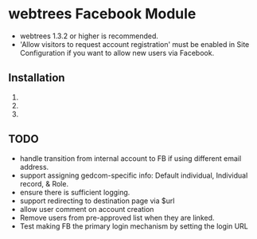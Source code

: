 webtrees Facebook Module
========================

* webtrees 1.3.2 or higher is recommended.
* 'Allow visitors to request account registration' must be enabled in Site Configuration if you want to allow new users via Facebook.


## Installation ##
1.
2.
3.

## TODO ##
* handle transition from internal account to FB if using different email address.
* support assigning gedcom-specific info: Default individual, Individual record, & Role.
* ensure there is sufficient logging.
* support redirecting to destination page via $url
* allow user comment on account creation
* Remove users from pre-approved list when they are linked.
* Test making FB the primary login mechanism by setting the login URL

